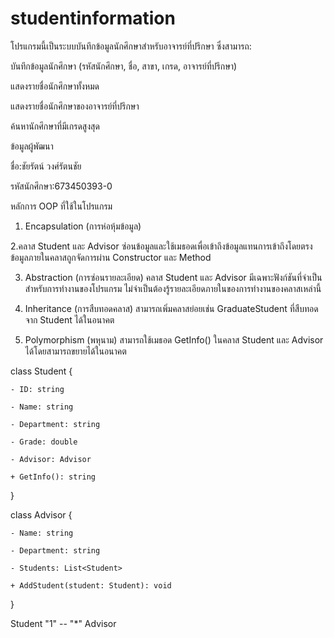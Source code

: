# studentinformation
โปรแกรมนี้เป็นระบบบันทึกข้อมูลนักศึกษาสำหรับอาจารย์ที่ปรึกษา ซึ่งสามารถ:

บันทึกข้อมูลนักศึกษา (รหัสนักศึกษา, ชื่อ, สาขา, เกรด, อาจารย์ที่ปรึกษา)

แสดงรายชื่อนักศึกษาทั้งหมด

แสดงรายชื่อนักศึกษาของอาจารย์ที่ปรึกษา

ค้นหานักศึกษาที่มีเกรดสูงสุด

ข้อมูลผู้พัฒนา

ชื่อ:ชัยรัตน์ วงศ์รัตนชัย

รหัสนักศึกษา:673450393-0

หลักการ OOP ที่ใช้ในโปรแกรม

1. Encapsulation (การห่อหุ้มข้อมูล)

2.คลาส Student และ Advisor ซ่อนข้อมูลและใช้เมธอดเพื่อเข้าถึงข้อมูลแทนการเข้าถึงโดยตรง
ข้อมูลภายในคลาสถูกจัดการผ่าน Constructor และ Method

3. Abstraction (การซ่อนรายละเอียด)
คลาส Student และ Advisor มีเฉพาะฟังก์ชันที่จำเป็นสำหรับการทำงานของโปรแกรม
ไม่จำเป็นต้องรู้รายละเอียดภายในของการทำงานของคลาสเหล่านี้

4. Inheritance (การสืบทอดคลาส)
สามารถเพิ่มคลาสย่อยเช่น GraduateStudent ที่สืบทอดจาก Student ได้ในอนาคต

5. Polymorphism (พหุนาม)
สามารถใช้เมธอด GetInfo() ในคลาส Student และ Advisor ได้โดยสามารถขยายได้ในอนาคต

class Student {
   
    - ID: string
    
    - Name: string
    
    - Department: string
    
    - Grade: double
    
    - Advisor: Advisor
    
    + GetInfo(): string
    
}

class Advisor {

    - Name: string
    
    - Department: string
    
    - Students: List<Student>
    
    + AddStudent(student: Student): void
    
}

Student "1" -- "*" Advisor
